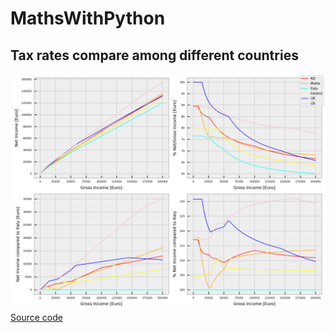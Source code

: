 # MathsWithPython

## Tax rates compare among different countries
<img src=taxes.png>
<a href="taxes.py">Source code</a>